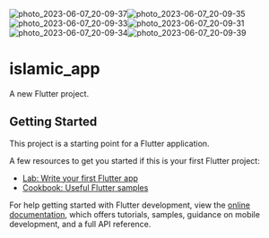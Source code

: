 

![photo_2023-06-07_20-09-37](https://github.com/MohamedElshalkany/islamic-app/assets/127790953/0384a0da-f5dc-40f0-ab9e-a2af2d511621)![photo_2023-06-07_20-09-35](https://github.com/MohamedElshalkany/islamic-app/assets/127790953/3b37ef03-9285-4a19-a23c-dc175352c996)
![photo_2023-06-07_20-09-33](https://github.com/MohamedElshalkany/islamic-app/assets/127790953/cbe4ee87-5a79-41fe-9c04-832cb2029152)![photo_2023-06-07_20-09-31](https://github.com/MohamedElshalkany/islamic-app/assets/127790953/bd5d9bcc-b756-4f80-9c3b-a1c3f18db0e0)![photo_2023-06-07_20-09-34](https://github.com/MohamedElshalkany/islamic-app/assets/127790953/1c6bad46-c92c-4114-9428-226d2052e5fa)![photo_2023-06-07_20-09-39](https://github.com/MohamedElshalkany/islamic-app/assets/127790953/4b39014a-d01d-4869-8b32-0f9536b5ee0a)


# islamic_app

A new Flutter project.


## Getting Started

This project is a starting point for a Flutter application.

A few resources to get you started if this is your first Flutter project:

- [Lab: Write your first Flutter app](https://docs.flutter.dev/get-started/codelab)
- [Cookbook: Useful Flutter samples](https://docs.flutter.dev/cookbook)

For help getting started with Flutter development, view the
[online documentation](https://docs.flutter.dev/), which offers tutorials,
samples, guidance on mobile development, and a full API reference.
